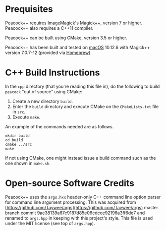 # Prequisites

Peacock++ requires [ImageMagick](https://www.imagemagick.org)'s
[Magick++](http://www.imagemagick.org/Magick++/), version 7 or higher.
Peacock++ also requires a C++11 compiler.

Peacock++ can be built using CMake, version 3.5 or higher.

Peacock++ has been built and tested on [macOS](https://www.apple.com/macos/)
10.12.6 with Magick++ version 7.0.7-12 (provided via
[Homebrew](https://brew.sh/)).

# C++ Build Instructions

In the `cpp` directory (that you're reading this file in), do the following to
build `peacock` "out of source" using CMake:

1. Create a new directory `build`.
2. Enter the `build` directory and execute CMake on the `CMakeLists.txt` file in
   `src`.
3. Execute `make`.

An example of the commands needed are as follows.

```
mkdir build
cd build
cmake ../src
make
```

If not using CMake, one might instead issue a build command such as the one
shown in `make.sh`.

# Open-source Software Credits

Peacock++ uses the `args.hxx` header-only C++ command line option parser for
command line argument processing.  This was acquired from
[https://github.com/Taywee/args](https://github.com/Taywee/args) master branch
commit 9ae38139a67c9187d85e06cdcce92196a3ff6de7 and renamed to `args.hpp` in
keeping with this project's style.  This file is used under the MIT license (see
top of `args.hpp`).
